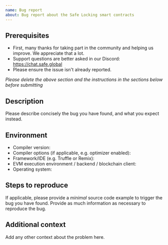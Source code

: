 ```yaml
---
name: Bug report
about: Bug report about the Safe Locking smart contracts
---
```


## Prerequisites

- First, many thanks for taking part in the community and helping us improve. We appreciate that a lot.
- Support questions are better asked in our Discord: https://chat.safe.global
- Please ensure the issue isn't already reported.

_Please delete the above section and the instructions in the sections below before submitting_

## Description

Please describe concisely the bug you have found, and what you expect instead.

## Environment

- Compiler version:
- Compiler options (if applicable, e.g. optimizer enabled):
- Framework/IDE (e.g. Truffle or Remix):
- EVM execution environment / backend / blockchain client:
- Operating system:

## Steps to reproduce

If applicable, please provide a _minimal_ source code example to trigger the bug you have found.
Provide as much information as necessary to reproduce the bug.

## Additional context

Add any other context about the problem here.
